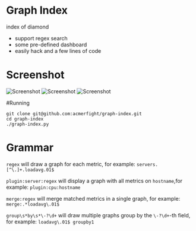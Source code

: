 # Graph Index
index of diamond

 * support regex search
 * some pre-defined dashboard
 * easily hack and a few lines of code

# Screenshot

![Screenshot](https://raw.github.com/douban/graph-index/master/static/image/graph-index.png)
![Screenshot](https://raw.github.com/douban/graph-index/master/static/image/graph-index-server.png)
![Screenshot](https://raw.github.com/douban/graph-index/master/static/image/graph-index-plugin.png)

#Running

```shell
git clone git@github.com:acmerfight/graph-index.git 
cd graph-index
./graph-index.py
```
# Grammar

`regex` will draw a graph for each metric, for example: `servers.[^\.]+.loadavg.01$`

`plugin:server:regex` will display a graph with all metrics on `hostname`,for example: `plugin:cpu:hostname`

`merge:regex` will merge matched metrics in a single graph, for example: `merge:.*loadavg\.01$`

`group\s*by\s*\-?\d+` will draw multiple graphs group by the `\-?\d+`-th field, for example: `loadavg\.01$ groupby1`
